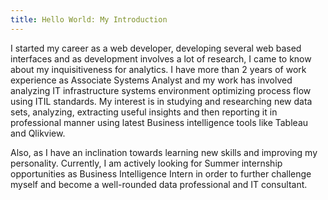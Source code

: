 ```yaml
---
title: Hello World: My Introduction
---
```

I started my career as a web developer, developing several web based interfaces and as development involves a lot of research, I came to know about my inquisitiveness for analytics. I have more than 2 years of work experience as Associate Systems Analyst and my work has involved analyzing IT infrastructure systems environment optimizing process flow using ITIL standards. My interest is in studying and researching new data sets, analyzing, extracting useful insights and then reporting it in professional manner using latest Business intelligence tools like Tableau and Qlikview.

Also, as I have an inclination towards learning new skills and improving my personality. Currently, I am actively looking for Summer internship opportunities as Business Intelligence Intern in order to further challenge myself and become a well-rounded data professional and IT consultant.
